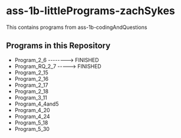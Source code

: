 # ass-1b-littlePrograms-zachSykes
This contains programs from ass-1b-codingAndQuestions

## Programs in this Repository
- Program_2_6 --------> FINISHED
- Program_RQ_2_7 -----> FINISHED
- Program_2_15
- Program_2_16
- Program_2_17
- Program_2_18
- Program_3_11
- Program_4_4and5
- Program_4_20
- Program_4_24
- Program_5_18
- Program_5_30
